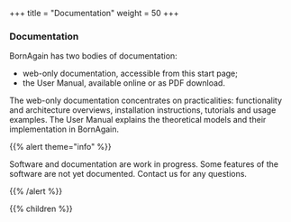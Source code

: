 +++
title = "Documentation"
weight = 50
+++

### Documentation

BornAgain has two bodies of documentation:

* web-only documentation, accessible from this start page;
* the User Manual, available online or as PDF download.

The web-only documentation concentrates on practicalities: functionality and architecture overviews, installation instructions, tutorials and usage examples.
The User Manual explains the theoretical models and their implementation in BornAgain.

{{% alert theme="info" %}}

Software and documentation are work in progress. Some features of the software are not yet documented. Contact us for any questions.

{{% /alert %}}

{{% children  %}}